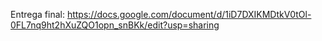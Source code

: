 Entrega final:
https://docs.google.com/document/d/1iD7DXIKMDtkV0tOl-0FL7nq9ht2hXuZQO1opn_snBKk/edit?usp=sharing

